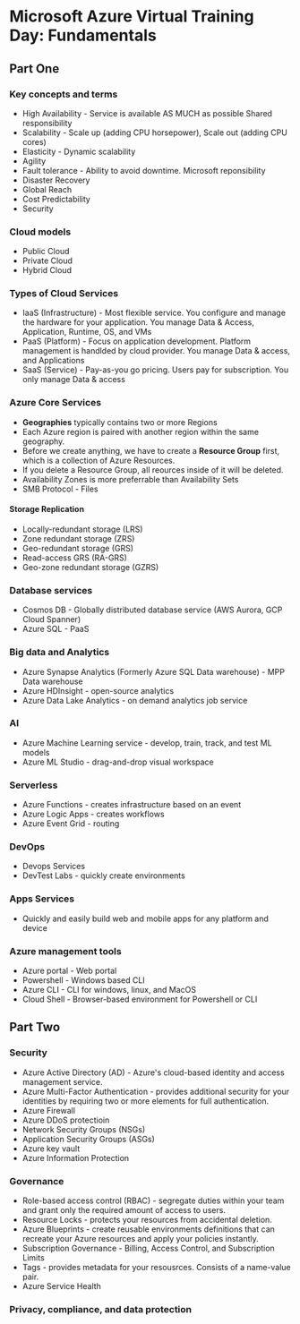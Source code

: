 # Microsoft Azure Virtual Training Day: Fundamentals

## Part One

### Key concepts and terms
- High Availability - Service is available AS MUCH as possible Shared responsibility
- Scalability - Scale up (adding CPU horsepower), Scale out (adding CPU cores) 
- Elasticity - Dynamic scalability
- Agility 
- Fault tolerance - Ability to avoid downtime. Microsoft reponsibility
- Disaster Recovery
- Global Reach
- Cost Predictability
- Security

### Cloud models
- Public Cloud 
- Private Cloud 
- Hybrid Cloud 

### Types of Cloud Services
- IaaS (Infrastructure) - Most flexible service. You configure and manage the hardware for your application. You manage Data & Access, Application, Runtime, OS, and VMs  
- PaaS (Platform) - Focus on application development. Platform management is handlded by cloud provider. You manage Data & access, and Applications
- SaaS (Service) - Pay-as-you go pricing. Users pay for subscription. You only manage Data & access

### Azure Core Services

- **Geographies** typically contains two or more Regions
- Each Azure region is paired with another region within the same geography.
- Before we create anything, we have to create a **Resource Group** first, which is a collection of Azure Resources.
- If you delete a Resource Group, all reources inside of it will be deleted.
- Availability Zones is more preferrable than Availability Sets
- SMB Protocol - Files

#### Storage Replication
- Locally-redundant storage (LRS)
- Zone redundant storage (ZRS)
- Geo-redundant storage (GRS)
- Read-access GRS (RA-GRS)
- Geo-zone redundant storage (GZRS)

### Database services 
- Cosmos DB - Globally distributed database service (AWS Aurora, GCP Cloud Spanner)
- Azure SQL - PaaS

### Big data and Analytics
- Azure Synapse Analytics (Formerly Azure SQL Data warehouse) - MPP Data warehouse
- Azure HDInsight - open-source analytics
- Azure Data Lake Analytics - on demand analytics job service

### AI
- Azure Machine Learning service - develop, train, track, and test ML models
- Azure ML Studio - drag-and-drop visual workspace

### Serverless
- Azure Functions - creates infrastructure based on an event
- Azure Logic Apps - creates workflows
- Azure Event Grid - routing 

### DevOps
- Devops Services
- DevTest Labs - quickly create environments

### Apps Services
- Quickly and easily build web and mobile apps for any platform and device

### Azure management tools
- Azure portal - Web portal
- Powershell - Windows based CLI
- Azure CLI - CLI for windows, linux, and MacOS
- Cloud Shell - Browser-based environment for Powershell or CLI

## Part Two

### Security
- Azure Active Directory (AD) - Azure's cloud-based identity and access management service.
- Azure Multi-Factor Authentication - provides additional security for your identities by requiring two or more elements for full authentication.
- Azure Firewall
- Azure DDoS protectioin 
- Network Security Groups (NSGs)
- Application Security Groups (ASGs)
- Azure key vault
- Azure Information Protection 

### Governance
- Role-based access control (RBAC) - segregate duties within your team and grant only the required amount of access to users.
- Resource Locks - protects your resources from accidental deletion.
- Azure Blueprints - create reusable environments definitions that can recreate your Azure resources and apply your policies instantly.
- Subscription Governance - Billing, Access Control, and Subscription Limits
- Tags - provides metadata for your resousrces. Consists of a name-value pair.
- Azure Service Health 

### Privacy, compliance, and data protection


